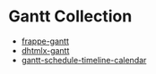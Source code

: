 # Gantt Collection

- [frappe-gantt](https://github.com/frappe/gantt)
- [dhtmlx-gantt](https://github.com/DHTMLX/gantt)
- [gantt-schedule-timeline-calendar](https://github.com/neuronetio/gantt-schedule-timeline-calendar)

